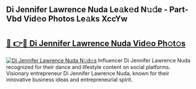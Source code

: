 ## Di Jennifer Lawrence Nuda Le𝚊k𝚎d N𝚞𝚍e - Part-Vbd Vid𝚎o Photos Le𝚊ks XccYw

# <h2><a href="http://fbezly.evod.top/?m=Di+Jennifer+Lawrence+Nuda">🔗 👉🔴 Di Jennifer Lawrence Nuda Vid𝚎o Ph𝚘t𝚘s</a></h2>

[![Di Jennifer Lawrence Nuda N𝚞d𝚎s](https://i.imgur.com/8V9OHl7.gif)](http://fbezly.evod.top/?m=Di+Jennifer+Lawrence+Nuda)
Influencer Di Jennifer Lawrence Nuda recognized for their dance and lifestyle content on social platforms. Visionary entrepreneur Di Jennifer Lawrence Nuda, known for their innovative business ideas and entrepreneurial spirit. 
